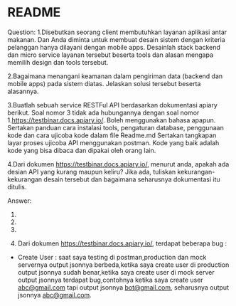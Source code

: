 # README
Question:
1.Disebutkan seorang client membutuhkan layanan aplikasi antar makanan. Dan Anda diminta untuk membuat desain sistem dengan kriteria pelanggan hanya dilayani dengan mobile apps.
  Desainlah stack backend dan micro service layanan tersebut beserta tools dan alasan mengapa memilih design dan tools    tersebut.

2.Bagaimana menangani keamanan dalam pengiriman data (backend dan mobile apps) pada sistem diatas.
  Jelaskan solusi tersebut beserta alasannya.

3.Buatlah sebuah service RESTFul API berdasarkan dokumentasi apiary berikut. Soal nomor 3 tidak ada hubungannya dengan soal nomor 1.https://testbinar.docs.apiary.io/. Boleh menggunakan bahasa apapun.
Sertakan panduan cara instalasi tools, pengaturan database, penggunaan kode dan cara ujicoba kode dalam file Readme.md
Sertakan tangkapan layar proses ujicoba API menggunakan postman.
Kode yang baik adalah kode yang bisa dibaca dan dipakai oleh orang lain.

4.Dari dokumen https://testbinar.docs.apiary.io/, menurut anda, apakah ada desian API yang kurang maupun keliru? Jika ada, tuliskan kekurangan-kekurangan desain tersebut dan bagaimana seharusnya dokumentasi itu ditulis.


Answer:

1.

2.

3.

4. Dari dokumen https://testbinar.docs.apiary.io/, terdapat beberapa bug :
  - Create User : saat saya testing di postman,production dan mock servernya output jsonnya berbeda,ketika saya create user di                   production output jsonnya sudah benar,ketika saya create user di mock server output jsonnya terdapat                           bug,contohnya ketika saya create user abc@gmail.com tapi output jsonnya bot@gmail.com, 
                  seharusnya output jsonnya abc@gmail.com.
